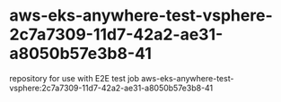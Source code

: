 # aws-eks-anywhere-test-vsphere-2c7a7309-11d7-42a2-ae31-a8050b57e3b8-41
repository for use with E2E test job aws-eks-anywhere-test-vsphere:2c7a7309-11d7-42a2-ae31-a8050b57e3b8-41
